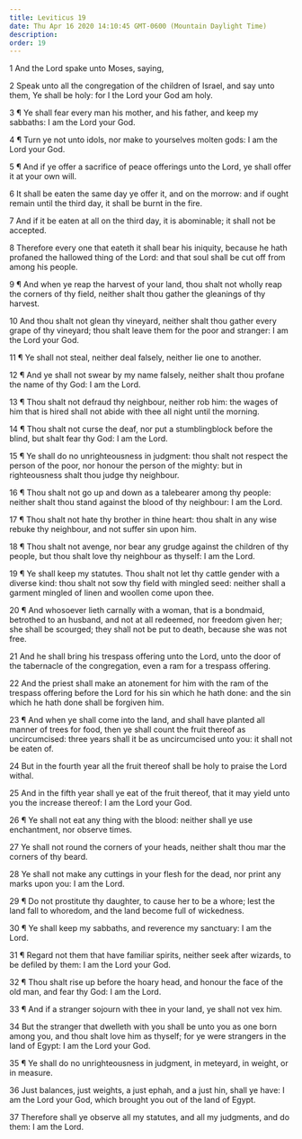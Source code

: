 ```yaml
---
title: Leviticus 19
date: Thu Apr 16 2020 14:10:45 GMT-0600 (Mountain Daylight Time)
description: 
order: 19
---
```


<p>1 And the Lord spake unto Moses, saying,</p>
<p>
  2 Speak unto all the congregation of the children of Israel, and say unto
  them, Ye shall be holy: for I the Lord your God am holy.
</p>
<p>
  3 &#xB6; Ye shall fear every man his mother, and his father, and keep my
  sabbaths: I am the Lord your God.
</p>
<p>
  4 &#xB6; Turn ye not unto idols, nor make to yourselves molten gods: I am the
  Lord your God.
</p>
<span></span>
<p>
  5 &#xB6; And if ye offer a sacrifice of peace offerings unto the Lord, ye
  shall offer it at your own will.
</p>
<p>
  6 It shall be eaten the same day ye offer it, and on the morrow: and if ought
  remain until the third day, it shall be burnt in the fire.
</p>
<p>
  7 And if it be eaten at all on the third day, it is abominable; it shall not
  be accepted.
</p>
<p>
  8 Therefore every one that eateth it shall bear his iniquity, because he hath
  profaned the hallowed thing of the Lord: and that soul shall be cut off from
  among his people.
</p>
<p>
  9 &#xB6; And when ye reap the harvest of your land, thou shalt not wholly reap
  the corners of thy field, neither shalt thou gather the gleanings of thy
  harvest.
</p>
<p>
  10 And thou shalt not glean thy vineyard, neither shalt thou gather every
  grape of thy vineyard; thou shalt leave them for the poor and stranger: I am
  the Lord your God.
</p>
<p>
  11 &#xB6; Ye shall not steal, neither deal falsely, neither lie one to
  another.
</p>
<p>
  12 &#xB6; And ye shall not swear by my name falsely, neither shalt thou
  profane the name of thy God: I am the Lord.
</p>
<p>
  13 &#xB6; Thou shalt not defraud thy neighbour, neither rob him: the wages of
  him that is hired shall not abide with thee all night until the morning.
</p>
<p>
  14 &#xB6; Thou shalt not curse the deaf, nor put a stumblingblock before the
  blind, but shalt fear thy God: I am the Lord.
</p>
<p>
  15 &#xB6; Ye shall do no unrighteousness in judgment: thou shalt not respect
  the person of the poor, nor honour the person of the mighty: but in
  righteousness shalt thou judge thy neighbour.
</p>
<p>
  16 &#xB6; Thou shalt not go up and down as a talebearer among thy people:
  neither shalt thou stand against the blood of thy neighbour: I am the Lord.
</p>
<p>
  17 &#xB6; Thou shalt not hate thy brother in thine heart: thou shalt in any
  wise rebuke thy neighbour, and not suffer sin upon him.
</p>
<p>
  18 &#xB6; Thou shalt not avenge, nor bear any grudge against the children of
  thy people, but thou shalt love thy neighbour as thyself: I am the Lord.
</p>
<p>
  19 &#xB6; Ye shall keep my statutes. Thou shalt not let thy cattle gender with
  a diverse kind: thou shalt not sow thy field with mingled seed: neither shall
  a garment mingled of linen and woollen come upon thee.
</p>
<p>
  20 &#xB6; And whosoever lieth carnally with a woman, that is a bondmaid,
  betrothed to an husband, and not at all redeemed, nor freedom given her; she
  shall be scourged; they shall not be put to death, because she was not free.
</p>
<p>
  21 And he shall bring his trespass offering unto the Lord, unto the door of
  the tabernacle of the congregation, even a ram for a trespass offering.
</p>
<p>
  22 And the priest shall make an atonement for him with the ram of the trespass
  offering before the Lord for his sin which he hath done: and the sin which he
  hath done shall be forgiven him.
</p>
<p>
  23 &#xB6; And when ye shall come into the land, and shall have planted all
  manner of trees for food, then ye shall count the fruit thereof as
  uncircumcised: three years shall it be as uncircumcised unto you: it shall not
  be eaten of.
</p>
<p>
  24 But in the fourth year all the fruit thereof shall be holy to praise the
  Lord withal.
</p>
<p>
  25 And in the fifth year shall ye eat of the fruit thereof, that it may yield
  unto you the increase thereof: I am the Lord your God.
</p>
<p>
  26 &#xB6; Ye shall not eat any thing with the blood: neither shall ye use
  enchantment, nor observe times.
</p>
<p>
  27 Ye shall not round the corners of your heads, neither shalt thou mar the
  corners of thy beard.
</p>
<p>
  28 Ye shall not make any cuttings in your flesh for the dead, nor print any
  marks upon you: I am the Lord.
</p>
<p>
  29 &#xB6; Do not prostitute thy daughter, to cause her to be a whore; lest the
  land fall to whoredom, and the land become full of wickedness.
</p>
<p>
  30 &#xB6; Ye shall keep my sabbaths, and reverence my sanctuary: I am the
  Lord.
</p>
<p>
  31 &#xB6; Regard not them that have familiar spirits, neither seek after
  wizards, to be defiled by them: I am the Lord your God.
</p>
<p>
  32 &#xB6; Thou shalt rise up before the hoary head, and honour the face of the
  old man, and fear thy God: I am the Lord.
</p>
<p>
  33 &#xB6; And if a stranger sojourn with thee in your land, ye shall not vex
  him.
</p>
<p>
  34 But the stranger that dwelleth with you shall be unto you as one born among
  you, and thou shalt love him as thyself; for ye were strangers in the land of
  Egypt: I am the Lord your God.
</p>
<p>
  35 &#xB6; Ye shall do no unrighteousness in judgment, in meteyard, in weight,
  or in measure.
</p>
<p>
  36 Just balances, just weights, a just ephah, and a just hin, shall ye have: I
  am the Lord your God, which brought you out of the land of Egypt.
</p>
<p>
  37 Therefore shall ye observe all my statutes, and all my judgments, and do
  them: I am the Lord.
</p>
